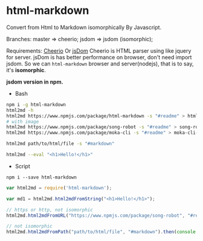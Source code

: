 # html-markdown

Convert from Html to Markdown isomorphically By Javascript.

Branches: master => cheerio;  jsdom => jsdom (isomorphic);

Requirements: [Cheerio](https://github.com/cheeriojs/cheerio) Or [jsDom](https://github.com/tmpvar/jsdom)
Cheerio is HTML parser using like jquery for server.
jsDom is has better performance on browser, don't need import jsdom.
So we can `html-markdown` browser and server(nodejs), that is to say, it's **isomorphic**.

**jsdom version in npm.**

- Bash

```bash
npm i -g html-markdown
html2md -h
html2md https://www.npmjs.com/package/html-markdown -s "#readme" > html-markdown-readme.md
# with image
html2md https://www.npmjs.com/package/song-robot -s "#readme" > song-robot-readme.md
html2md https://www.npmjs.com/package/moka-cli -s "#readme" > moka-cli-readme.md

html2md path/to/html/file -s "#markdown"

html2md --eval "<h1>Hello!</h1>"
```

- Script

```
npm i --save html-markdown
```

```javascript
var html2md = require('html-markdown');

var md1 = html2md.html2mdFromString("<h1>Hello!</h1>");

// https or http, not isomorphic
html2md.html2mdFromURL("https://www.npmjs.com/package/song-robot", "#readme").then(console.log);

// not isomorphic
html2md.html2mdFromPath("path/to/html/file", "#markdown").then(console.log);
```